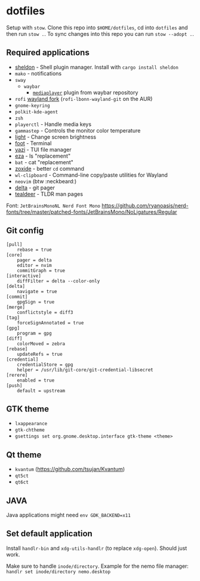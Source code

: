 # dotfiles

Setup with `stow`. Clone this repo into `$HOME/dotfiles`, cd into `dotfiles` and then run `stow .`. To sync changes into this repo you can run `stow --adopt .`.

## Required applications

* [sheldon](https://github.com/rossmacarthur/sheldon#cargo) - Shell plugin manager. Install with `cargo install sheldon`
* `mako` - notifications
* `sway`
  * `waybar`
    * [`mediaplayer`](https://github.com/Alexays/Waybar/blob/master/resources/custom_modules/mediaplayer.py) plugin from waybar repository
* `rofi` [wayland fork](https://github.com/lbonn/rofi) (`rofi-lbonn-wayland-git` on the AUR)
* `gnome-keyring`
* `polkit-kde-agent`
* `zsh`
* `playerctl` - Handle media keys
* `gammastep` - Controls the monitor color temperature
* [light](https://archlinux.org/packages/community/x86_64/light/) - Change screen brightness
* [foot](https://codeberg.org/dnkl/foot) - Terminal
* [yazi](https://github.com/sxyazi/yazi) - TUI file manager
* [eza](https://github.com/eza-community/eza) - ls "replacement"
* `bat` - cat "replacement"
* [zoxide](https://github.com/ajeetdsouza/zoxide) - better `cd` command
* `wl-clipboard` - Command-line copy/paste utilities for Wayland
* `neovim` (btw :neckbeard:)
* [delta](https://github.com/dandavison/delta) - git pager
* [tealdeer](https://github.com/tealdeer-rs/tealdeer) - TLDR man pages

Font: `JetBrainsMonoNL Nerd Font Mono` <https://github.com/ryanoasis/nerd-fonts/tree/master/patched-fonts/JetBrainsMono/NoLigatures/Regular>

## Git config

```gitconfig
[pull]
    rebase = true
[core]
    pager = delta
    editor = nvim
    commitGraph = true
[interactive]
    diffFilter = delta --color-only
[delta]
    navigate = true
[commit]
    gpgSign = true
[merge]
    conflictstyle = diff3
[tag]
    forceSignAnnotated = true
[gpg]
    program = gpg
[diff]
    colorMoved = zebra
[rebase]
    updateRefs = true
[credential]
    credentialStore = gpg
    helper = /usr/lib/git-core/git-credential-libsecret
[rerere]
    enabled = true
[push]
    default = upstream
```

## GTK theme

* `lxappearance`
* `gtk-chtheme`
* `gsettings set org.gnome.desktop.interface gtk-theme <theme>`

## Qt theme

* `kvantum` (<https://github.com/tsujan/Kvantum>)
* `qt5ct`
* `qt6ct`

## JAVA

Java applications might need `env GDK_BACKEND=x11`

## Set default application

Install `handlr-bin` and `xdg-utils-handlr` (to replace `xdg-open`). Should just work.

Make sure to handle `inode/directory`. Example for the nemo file manager: `handlr set inode/directory nemo.desktop`
